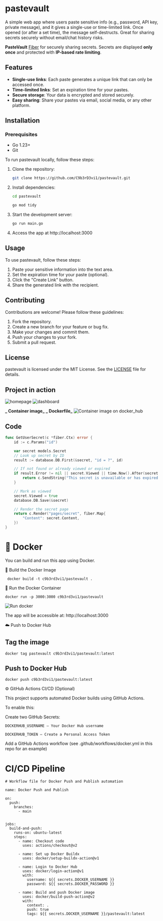 # pastevault

A simple web app where users paste sensitive info (e.g., password, API key, private message), and it gives a single-use or time-limited link.
Once opened (or after a set time), the message self-destructs.
Great for sharing secrets securely without email/chat history risks.

**PasteVault** [Fiber](https://gofiber.io/) for securely sharing secrets. Secrets are displayed **only once** and protected with **IP-based rate limiting**.

## Features

- **Single-use links**: Each paste generates a unique link that can only be accessed once.
- **Time-limited links**: Set an expiration time for your pastes.
- **Secure storage**: Your data is encrypted and stored securely.
- **Easy sharing**: Share your pastes via email, social media, or any other platform.

## Installation

### Prerequisites

- Go 1.23+
- Git

To run pastevault locally, follow these steps:

1. Clone the repository:

   ```bash
   git clone https://github.com/C9b3rD3vi1/pastevault.git
   ```

2. Install dependencies:

   ```bash
   cd pastevault

   go mod tidy
   ```

3. Start the development server:

   ```bash
   go run main.go
   ```

4. Access the app at http://localhost:3000

## Usage

To use pastevault, follow these steps:

1. Paste your sensitive information into the text area.
2. Set the expiration time for your paste (optional).
3. Click the "Create Link" button.
4. Share the generated link with the recipient.

## Contributing

Contributions are welcome! Please follow these guidelines:

1. Fork the repository.
2. Create a new branch for your feature or bug fix.
3. Make your changes and commit them.
4. Push your changes to your fork.
5. Submit a pull request.

## License

pastevault is licensed under the MIT License. See the [LICENSE](LICENSE) file for details.

## Project in action

![homepage](./images/homepage.png)
![dashboard](./images/vault_dash.png)

**_ Container image_**
**_ Dockerfile_**
![Container image on docker_hub](./images/dockerimage.png)

## Code

```go
func GetUserSecret(c *fiber.Ctx) error {
	id := c.Params("id")

	var secret models.Secret
	// Look up secret by ID
	result := database.DB.First(&secret, "id = ?", id)

	// If not found or already viewed or expired
	if result.Error != nil || secret.Viewed || time.Now().After(secret.ExpiresAt) {
		return c.SendString("This secret is unavailable or has expired.")
	}

	// Mark as viewed
	secret.Viewed = true
	database.DB.Save(&secret)

	// Render the secret page
	return c.Render("pages/secret", fiber.Map{
		"Content": secret.Content,
	})
}
```

# 🐳 Docker

You can build and run this app using Docker.

🔧 Build the Docker Image

```
 docker build -t c9b3rd3vi1/pastevault .

```

🚀 Run the Docker Container

```
docker run -p 3000:3000 c9b3rd3vi1/pastevault
```

![Run docker](./images/run_docker.png)

The app will be accessible at: http://localhost:3000

☁️ Push to Docker Hub

## Tag the image

    docker tag pastevault c9b3rd3vi1/pastevault:latest

## Push to Docker Hub

    docker push c9b3rd3vi1/pastevault:latest

⚙️ GitHub Actions CI/CD (Optional)

This project supports automated Docker builds using GitHub Actions.

To enable this:

Create two GitHub Secrets:

    DOCKERHUB_USERNAME – Your Docker Hub username

    DOCKERHUB_TOKEN – Create a Personal Access Token

Add a GitHub Actions workflow (see .github/workflows/docker.yml in this repo for an example)

# CI/CD Pipeline

```
# Workflow file for Docker Push and Publish automation

name: Docker Push and Publish

on:
  push:
    branches:
      - main


jobs:
  build-and-push:
    runs-on: ubuntu-latest
    steps:
      - name: Checkout code
        uses: actions/checkout@v2

      - name: Set up Docker Buildx
        uses: docker/setup-buildx-action@v1

      - name: Login to Docker Hub
        uses: docker/login-action@v1
        with:
          username: ${{ secrets.DOCKER_USERNAME }}
          password: ${{ secrets.DOCKER_PASSWORD }}

      - name: Build and push Docker image
        uses: docker/build-push-action@v2
        with:
          context: .
          push: true
          tags: ${{ secrets.DOCKER_USERNAME }}/pastevault:latest

```
